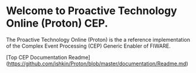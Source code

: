 # Welcome to Proactive Technology Online (Proton) CEP.

The Proactive Technology Online (Proton) is the a reference implementation of the Complex Event Processing (CEP) Generic Enabler of FIWARE.

[Top CEP Documentation Readme] (https://github.com/ishkin/Proton/blob/master/documentation/Readme.md)
